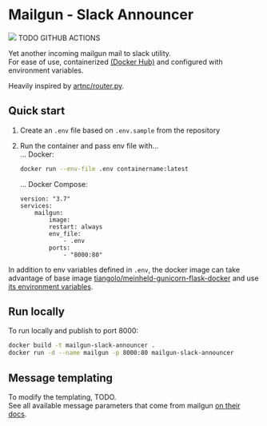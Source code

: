 # Mailgun - Slack Announcer
[<img src="https://img.shields.io/badge/dockerhub-images-green.svg?logo=Docker">](TODO)
TODO GITHUB ACTIONS

Yet another incoming mailgun mail to slack utility.  
For ease of use, containerized [(Docker Hub)](TODO) and configured with environment variables.

Heavily inspired by [artnc/router.py](https://chaidarun.com/slack-emails).

## Quick start

1. Create an `.env` file based on `.env.sample` from the repository
2. Run the container and pass env file with...  
    ... Docker:
    ```bash
    docker run --env-file .env containername:latest
    ```

    ... Docker Compose: 
    ```docker
    version: "3.7"
    services:
        mailgun:
            image:
            restart: always
            env_file:
                - .env
            ports:
                - "8000:80"
    ```

In addition to env variables defined in `.env`, the docker image can take advantage of base image 
[tiangolo/meinheld-gunicorn-flask-docker](https://github.com/tiangolo/meinheld-gunicorn-flask-docker)
and use
[its environment variables](https://github.com/tiangolo/meinheld-gunicorn-flask-docker#environment-variables).
      
## Run locally

To run locally and publish to port 8000:
```bash
docker build -t mailgun-slack-announcer .
docker run -d --name mailgun -p 8000:80 mailgun-slack-announcer
```

## Message templating
To modify the templating, TODO.  
See all available message parameters that come from mailgun [on their docs](https://documentation.mailgun.com/en/latest/user_manual.html#parsed-messages-parameters).
